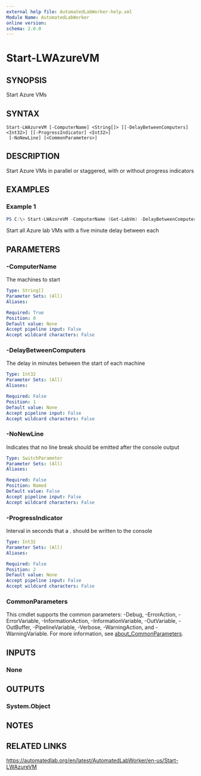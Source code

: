 ```yaml
---
external help file: AutomatedLabWorker-help.xml
Module Name: AutomatedLabWorker
online version:
schema: 2.0.0
---
```


# Start-LWAzureVM

## SYNOPSIS
Start Azure VMs

## SYNTAX

```
Start-LWAzureVM [-ComputerName] <String[]> [[-DelayBetweenComputers] <Int32>] [[-ProgressIndicator] <Int32>]
 [-NoNewLine] [<CommonParameters>]
```

## DESCRIPTION
Start Azure VMs in parallel or staggered, with or without progress indicators

## EXAMPLES

### Example 1
```powershell
PS C:\> Start-LWAzureVM -ComputerName (Get-LabVm) -DelayBetweenComputers 5
```

Start all Azure lab VMs with a five minute delay between each

## PARAMETERS

### -ComputerName
The machines to start

```yaml
Type: String[]
Parameter Sets: (All)
Aliases:

Required: True
Position: 0
Default value: None
Accept pipeline input: False
Accept wildcard characters: False
```

### -DelayBetweenComputers
The delay in minutes between the start of each machine

```yaml
Type: Int32
Parameter Sets: (All)
Aliases:

Required: False
Position: 1
Default value: None
Accept pipeline input: False
Accept wildcard characters: False
```

### -NoNewLine
Indicates that no line break should be emitted after the console output

```yaml
Type: SwitchParameter
Parameter Sets: (All)
Aliases:

Required: False
Position: Named
Default value: False
Accept pipeline input: False
Accept wildcard characters: False
```

### -ProgressIndicator
Interval in seconds that a .
should be written to the console

```yaml
Type: Int32
Parameter Sets: (All)
Aliases:

Required: False
Position: 2
Default value: None
Accept pipeline input: False
Accept wildcard characters: False
```

### CommonParameters
This cmdlet supports the common parameters: -Debug, -ErrorAction, -ErrorVariable, -InformationAction, -InformationVariable, -OutVariable, -OutBuffer, -PipelineVariable, -Verbose, -WarningAction, and -WarningVariable. For more information, see [about_CommonParameters](http://go.microsoft.com/fwlink/?LinkID=113216).

## INPUTS

### None
## OUTPUTS

### System.Object
## NOTES

## RELATED LINKS
https://automatedlab.org/en/latest/AutomatedLabWorker/en-us/Start-LWAzureVM
